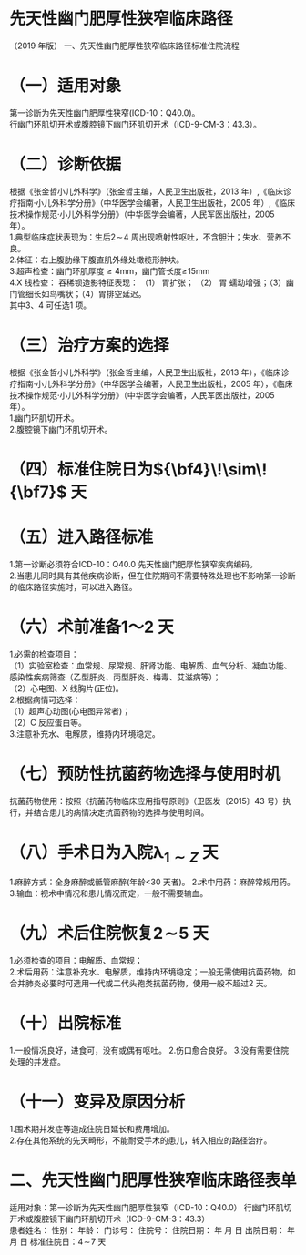 # 先天性幽门肥厚性狭窄临床路径  
（2019 年版） 一、先天性幽门肥厚性狭窄临床路径标准住院流程  
# （一）适用对象  
第一诊断为先天性幽门肥厚性狭窄(ICD-10：Q40.0)。  
行幽门环肌切开术或腹腔镜下幽门环肌切开术（ICD-9-CM-3：43.3）。  
# （二）诊断依据  
根据《张金哲小儿外科学》（张金哲主编，人民卫生出版社，2013 年）,《临床诊疗指南·小儿外科学分册》（中华医学会编著，人民卫生出版社，2005 年）,《临床技术操作规范·小儿外科学分册》（中华医学会编著，人民军医出版社，2005 年）。  
1.典型临床症状表现为：生后$2\!\sim\!4$ 周出现喷射性呕吐，不含胆汁；失水、营养不良。  
2.体征：右上腹肋缘下腹直肌外缘处橄榄形肿块。  
3.超声检查：幽门环肌厚度$\geqslant4\mathrm{mm}$，幽门管长度$\geqslant\!15\mathrm{mm}$  
4.X 线检查： 吞稀钡造影特征表现： （1） 胃扩张； （2） 胃 蠕动增强；（3）幽门管细长如鸟嘴状；（4）胃排空延迟。  
其中3、4 可任选1 项。  
# （三）治疗方案的选择  
根据《张金哲小儿外科学》（张金哲主编，人民卫生出版社，2013 年），《临床诊疗指南·小儿外科学分册》（中华医学会编著，人民卫生出版社，2005 年），《临床技术操作规范·小儿外科学分册》（中华医学会编著，人民军医出版社，2005 年）。  
1.幽门环肌切开术。  
2.腹腔镜下幽门环肌切开术。  
# （四）标准住院日为${\bf4}\!\sim\!{\bf7}$ 天  
# （五）进入路径标准  
1.第一诊断必须符合ICD-10：Q40.0 先天性幽门肥厚性狭窄疾病编码。  
2.当患儿同时具有其他疾病诊断，但在住院期间不需要特殊处理也不影响第一诊断的临床路径实施时，可以进入路径。  
# （六）术前准备1～2 天  
1.必需的检查项目：  
（1）实验室检查：血常规、尿常规、肝肾功能、电解质、血气分析、凝血功能、感染性疾病筛查（乙型肝炎、丙型肝炎、梅毒、艾滋病等）；  
（2）心电图、X 线胸片(正位)。  
2.根据病情可选择：  
（1）超声心动图(心电图异常者)；  
（2）C 反应蛋白等。  
3.注意补充水、电解质，维持内环境稳定。  
# （七）预防性抗菌药物选择与使用时机  
抗菌药物使用：按照《抗菌药物临床应用指导原则》（卫医发〔2015〕43 号）执行，并结合患儿的病情决定抗菌药物的选择与使用时间。  
# （八）手术日为入院$\mathbf{\lambda}_{1\sim Z}$ 天  
1.麻醉方式：全身麻醉或骶管麻醉(年龄<30 天者)。 2.术中用药：麻醉常规用药。                 3.输血：视术中情况和患儿情况而定，一般不需要输血。  
# （九）术后住院恢复$\pmb{2}\!\sim\!\pmb{5}$ 天  
1.必须检查的项目：电解质、血常规；  
2.术后用药：注意补充水、电解质，维持内环境稳定；一般无需使用抗菌药物，如合并肺炎必要时可选用一代或二代头孢类抗菌药物，使用一般不超过2 天。  
# （十）出院标准  
1.一般情况良好，进食可，没有或偶有呕吐。 2.伤口愈合良好。 3.没有需要住院处理的并发症。  
# （十一）变异及原因分析  
1.围术期并发症等造成住院日延长和费用增加。  
2.存在其他系统的先天畸形，不能耐受手术的患儿，转入相应的路径治疗。  
# 二、先天性幽门肥厚性狭窄临床路径表单  
适用对象：第一诊断为先天性幽门肥厚性狭窄（ICD-10：Q40.0） 行幽门环肌切开术或腹腔镜下幽门环肌切开术（ICD-9-CM-3：43.3）  
患者姓名：           性别：      年龄：     门诊号：       住院号：         住院日期：    年   月   日  出院日期：    年   月   日  标准住院日：$4\!\sim\!7$ 天  

